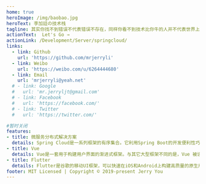 ```yaml
---
home: true
heroImage: /img/baobao.jpg
heroText: 李加廷の技术栈
tagline: 其实你找不到错误不代表错误不存在，同样你看不到技术比你牛的人并不代表世界上没有技术比你牛的人！
actionText:  Let's Go →
actionLink: /Development/Server/springcloud/
links:
  - link: Github
    url: 'https://github.com/mrjerryli'
  - link: Weibo
    url: 'https://weibo.com/u/6264444680'
  - link: Email
    url: 'mrjerryli@yeah.net'
  # - link: Google
  #   url: 'mr.jerryljt@gmail.com'
  # - link: Facebook
  #   url: 'https://facebook.com/'
  # - link: Twitter
  #   url: 'https://twitter.com/'

#暂时关闭
features:
- title: 微服务分布式解决方案
  details: Spring Cloud是一系列框架的有序集合。它利用Spring Boot的开发便利性巧妙地简化了分布式系统基础设施的开发，如服务发现注册、配置中心、消息总线、负载均衡、断路器、数据监控等，都可以用Spring Boot的开发风格做到一键启动和部署。
- title: Vue
  details: Vue是一套用于构建用户界面的渐进式框架。与其它大型框架不同的是，Vue 被设计为可以自底向上逐层应用。Vue 的核心库只关注视图层，不仅易于上手，还便于与第三方库或既有项目整合。另一方面，当与现代化的工具链以及各种支持类库结合使用时，Vue 也完全能够为复杂的单页应用提供驱动。
- title: Flutter
  details: Flutter是谷歌的移动UI框架，可以快速在iOS和Android上构建高质量的原生用户界面。 Flutter可以与现有的代码一起工作。在全世界，Flutter正在被越来越多的开发者和组织使用，并且Flutter是完全免费、开源的。
footer: MIT Licensed | Copyright © 2019-present Jerry You
---
```





<!-- <div class="features"  style="text-align:center;width :98%">
  <div class="feature" >
    <p><img src="http://pnatvoegb.bkt.clouddn.com/Wechatper.jpeg" /></p>
    <h2>weixin</h2>
  </div>
  <div class="feature" >
    <p><img src="http://pnatvoegb.bkt.clouddn.com/bzhan.jpeg" /></p>
    <h2>bilibili</h2>
  </div>
</div> -->